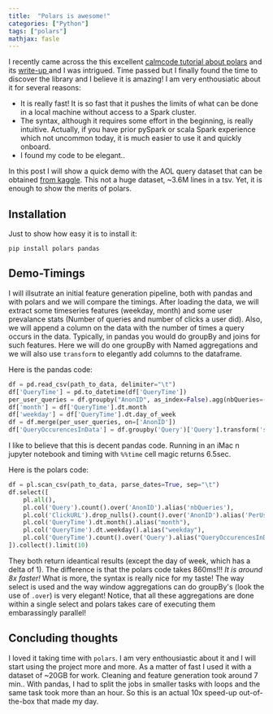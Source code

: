 ```yaml
---
title:  "Polars is awesome!"
categories: ["Python"]
tags: ["polars"]
mathjax: fasle
---
```


I recently came across the this excellent [calmcode tutorial about polars](https://calmcode.io/polars/introduction.html) and its [write-up ](https://www.pola.rs/posts/the-expressions-api-in-polars-is-amazing/) and I was intrigued. Time passed but I finally found the time to discover the library and I believe it is amazing! I am very enthousiatic about it for several reasons: 
- It is really fast! It is so fast that it pushes the limits of what can be done in a local machine without access to a Spark cluster. 
- The syntax, although it requires some effort in the beginning, is really intuitive. Actually, if you have prior pySpark or scala Spark experience which not uncommon today, it is much easier to use it and quickly onboard. 
- I found my code to be elegant.. 

In this post I will show a quick demo with the AOL query dataset that can be obtained [from kaggle](https://www.kaggle.com/datasets/dineshydv/aol-user-session-collection-500k). This not a huge dataset, ~3.6M lines in a tsv. Yet, it is enough to show the merits of polars. 

## Installation
Just to show how easy it is to install it:  
```
pip install polars pandas
```  

## Demo-Timings 

I will illsutrate an initial feature generation pipeline, both with pandas and with polars and we will compare the timings. 
After loading the data, we will extract some timeseries features (weekday, month) and some user prevalance stats (Number of queries and number of clicks a user did). Also, we will append a column on the data with the number of times a query occurs in the data. Typically, in pandas you would do groupBy and joins for such features. 
Here we will do one groupBy with Named aggregations and we will also use `transform` to elegantly add columns to the dataframe. 

Here is the pandas code:
```python
df = pd.read_csv(path_to_data, delimiter="\t")
df['QueryTime'] = pd.to_datetime(df['QueryTime'])
per_user_queries = df.groupby("AnonID", as_index=False).agg(nbQueries=("Query", "count"), NbClicks=("ClickURL","count"))
df['month'] = df['QueryTime'].dt.month
df['weekday'] = df['QueryTime'].dt.day_of_week
df = df.merge(per_user_queries, on=['AnonID'])
df['QueryOccurencesInData'] = df.groupby('Query')['Query'].transform('size')
```
I like to believe that this is decent pandas code. Running in an iMac n jupyter notebook and timing with `%%time` cell magic returns 6.5sec. 

Here is the polars code: 
```python
df = pl.scan_csv(path_to_data, parse_dates=True, sep="\t")
df.select([
    pl.all(),
    pl.col('Query').count().over('AnonID').alias('nbQueries'),
    pl.col('ClickURL').drop_nulls().count().over('AnonID').alias('PerUserCount'),
    pl.col('QueryTime').dt.month().alias("month"),
    pl.col('QueryTime').dt.weekday().alias("weekday"),
    pl.col('QueryTime').count().over('Query').alias("QueryOccurencesInData")
]).collect().limit(10)
```
They both return ideantical results (except the day of week, which has a delta of 1). The difference is that the polars code takes 860ms!!! *It is around 8x faster!*
What is more, the syntax is really nice for my taste! The way select is used and the way window aggregations can do groupBy's (look the use of `.over`) is very elegant! Notice, that all these aggregations are done within a single select and polars takes care of executing them embarassingly parallel!


## Concluding thoughts 
I loved it taking time with `polars`. I am very enthousiastic about it and I will start using the project more and more. As a matter of fast I used it with a dataset of ~20GB for work. Cleaning and feature generation took around 7 min.. With pandas, I had to split the jobs in smaller tasks with loops and the same task took more than an hour. So this is an actual 10x speed-up out-of-the-box that made my day. 


